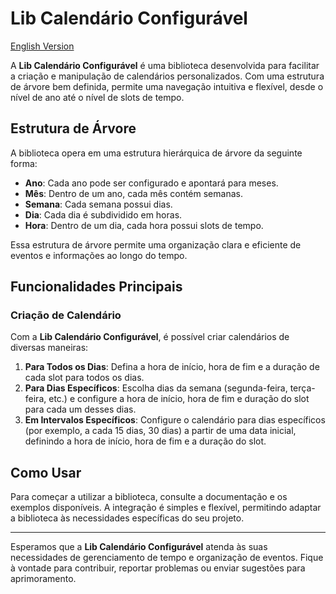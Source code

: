 # Lib Calendário Configurável

[English Version](./README.md)

A **Lib Calendário Configurável** é uma biblioteca desenvolvida para facilitar a criação e manipulação de calendários personalizados. Com uma estrutura de árvore bem definida, permite uma navegação intuitiva e flexível, desde o nível de ano até o nível de slots de tempo.

## Estrutura de Árvore

A biblioteca opera em uma estrutura hierárquica de árvore da seguinte forma:

- **Ano**: Cada ano pode ser configurado e apontará para meses.
- **Mês**: Dentro de um ano, cada mês contém semanas.
- **Semana**: Cada semana possui dias.
- **Dia**: Cada dia é subdividido em horas.
- **Hora**: Dentro de um dia, cada hora possui slots de tempo.

Essa estrutura de árvore permite uma organização clara e eficiente de eventos e informações ao longo do tempo.

## Funcionalidades Principais

### Criação de Calendário

Com a **Lib Calendário Configurável**, é possível criar calendários de diversas maneiras:

1. **Para Todos os Dias**: Defina a hora de início, hora de fim e a duração de cada slot para todos os dias.
2. **Para Dias Específicos**: Escolha dias da semana (segunda-feira, terça-feira, etc.) e configure a hora de início, hora de fim e duração do slot para cada um desses dias.
3. **Em Intervalos Específicos**: Configure o calendário para dias específicos (por exemplo, a cada 15 dias, 30 dias) a partir de uma data inicial, definindo a hora de início, hora de fim e a duração do slot.

## Como Usar

Para começar a utilizar a biblioteca, consulte a documentação e os exemplos disponíveis. A integração é simples e flexível, permitindo adaptar a biblioteca às necessidades específicas do seu projeto.

---

Esperamos que a **Lib Calendário Configurável** atenda às suas necessidades de gerenciamento de tempo e organização de eventos. Fique à vontade para contribuir, reportar problemas ou enviar sugestões para aprimoramento.

